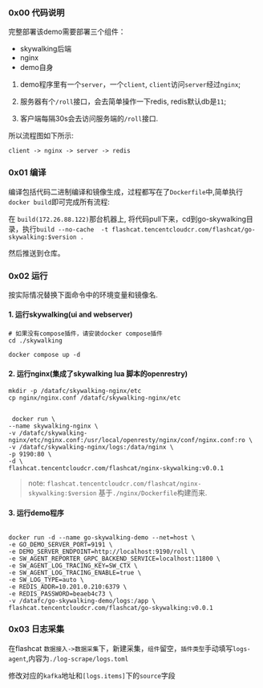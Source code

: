 ### 0x00 代码说明
完整部署该demo需要部署三个组件：
- skywalking后端
- nginx
- demo自身

1. demo程序里有一个`server`，一个`client`, `client`访问`server`经过`nginx`;

2. 服务器有个`/roll`接口，会去简单操作一下redis, redis默认db是`11`;

3. 客户端每隔30s会去访问服务端的`/roll`接口.

所以流程图如下所示:

`client -> nginx -> server -> redis` 

### 0x01 编译
编译包括代码二进制编译和镜像生成，过程都写在了`Dockerfile`中,简单执行`docker build`即可完成所有流程:

在 `build(172.26.88.122)`那台机器上, 将代码pull下来，cd到go-skywalking目录，执行`build --no-cache  -t flashcat.tencentcloudcr.com/flashcat/go-skywalking:$version .`

然后推送到仓库。

### 0x02 运行
按实际情况替换下面命令中的环境变量和镜像名.

#### 1. 运行skywalking(ui and webserver)

```shell
# 如果没有compose插件，请安装docker compose插件
cd ./skywalking

docker compose up -d

```

#### 2. 运行nginx(集成了skywalking lua 脚本的openrestry)

```shell
mkdir -p /datafc/skywalking-nginx/etc
cp nginx/nginx.conf /datafc/skywalking-nginx/etc


 docker run \
--name skywalking-nginx \
-v /datafc/skywalking-nginx/etc/nginx.conf:/usr/local/openresty/nginx/conf/nginx.conf:ro \
-v /datafc/skywalking-nginx/logs:/data/nginx \
-p 9190:80 \
-d \
flashcat.tencentcloudcr.com/flashcat/nginx-skywalking:v0.0.1
```

> note: `flashcat.tencentcloudcr.com/flashcat/nginx-skywalking:$version` 基于`./nginx/Dockerfile`构建而来.

#### 3. 运行demo程序
```shell

docker run -d --name go-skywalking-demo --net=host \
-e GO_DEMO_SERVER_PORT=9191 \
-e DEMO_SERVER_ENDPOINT=http://localhost:9190/roll \
-e SW_AGENT_REPORTER_GRPC_BACKEND_SERVICE=localhost:11800 \
-e SW_AGENT_LOG_TRACING_KEY=SW_CTX \
-e SW_AGENT_LOG_TRACING_ENABLE=true \
-e SW_LOG_TYPE=auto \
-e REDIS_ADDR=10.201.0.210:6379 \
-e REDIS_PASSWORD=beaeb4c73 \
-v /datafc/go-skywalking-demo/logs:/app \
flashcat.tencentcloudcr.com/flashcat/go-skywalking:v0.0.1

```

### 0x03 日志采集
在flashcat `数据接入->数据采集`下，新建采集，`组件`留空，`插件类型`手动填写`logs-agent`,内容为`./log-scrape/logs.toml`

修改对应的`kafka`地址和`[logs.items]`下的`source`字段
